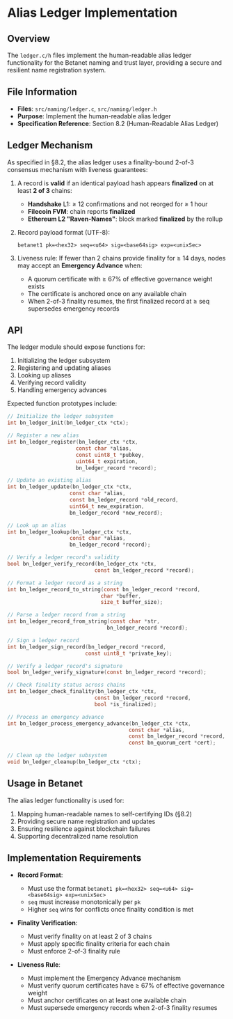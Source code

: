 # Alias Ledger Implementation

## Overview

The `ledger.c/h` files implement the human-readable alias ledger functionality for the Betanet naming and trust layer, providing a secure and resilient name registration system.

## File Information

- **Files**: `src/naming/ledger.c`, `src/naming/ledger.h`
- **Purpose**: Implement the human-readable alias ledger
- **Specification Reference**: Section 8.2 (Human-Readable Alias Ledger)

## Ledger Mechanism

As specified in §8.2, the alias ledger uses a finality-bound 2-of-3 consensus mechanism with liveness guarantees:

1. A record is **valid** if an identical payload hash appears **finalized** on at least **2 of 3** chains:
   - **Handshake** L1: ≥ 12 confirmations and not reorged for ≥ 1 hour
   - **Filecoin FVM**: chain reports **finalized**
   - **Ethereum L2 "Raven-Names"**: block marked **finalized** by the rollup

2. Record payload format (UTF-8):
   ```
   betanet1 pk=<hex32> seq=<u64> sig=<base64sig> exp=<unixSec>
   ```

3. Liveness rule: If fewer than 2 chains provide finality for ≥ 14 days, nodes may accept an **Emergency Advance** when:
   - A quorum certificate with ≥ 67% of effective governance weight exists
   - The certificate is anchored once on any available chain
   - When 2-of-3 finality resumes, the first finalized record at ≥ seq supersedes emergency records

## API

The ledger module should expose functions for:

1. Initializing the ledger subsystem
2. Registering and updating aliases
3. Looking up aliases
4. Verifying record validity
5. Handling emergency advances

Expected function prototypes include:

```c
// Initialize the ledger subsystem
int bn_ledger_init(bn_ledger_ctx *ctx);

// Register a new alias
int bn_ledger_register(bn_ledger_ctx *ctx,
                      const char *alias,
                      const uint8_t *pubkey,
                      uint64_t expiration,
                      bn_ledger_record *record);

// Update an existing alias
int bn_ledger_update(bn_ledger_ctx *ctx,
                    const char *alias,
                    const bn_ledger_record *old_record,
                    uint64_t new_expiration,
                    bn_ledger_record *new_record);

// Look up an alias
int bn_ledger_lookup(bn_ledger_ctx *ctx,
                    const char *alias,
                    bn_ledger_record *record);

// Verify a ledger record's validity
bool bn_ledger_verify_record(bn_ledger_ctx *ctx,
                            const bn_ledger_record *record);

// Format a ledger record as a string
int bn_ledger_record_to_string(const bn_ledger_record *record,
                              char *buffer,
                              size_t buffer_size);

// Parse a ledger record from a string
int bn_ledger_record_from_string(const char *str,
                                bn_ledger_record *record);

// Sign a ledger record
int bn_ledger_sign_record(bn_ledger_record *record,
                         const uint8_t *private_key);

// Verify a ledger record's signature
bool bn_ledger_verify_signature(const bn_ledger_record *record);

// Check finality status across chains
int bn_ledger_check_finality(bn_ledger_ctx *ctx,
                            const bn_ledger_record *record,
                            bool *is_finalized);

// Process an emergency advance
int bn_ledger_process_emergency_advance(bn_ledger_ctx *ctx,
                                       const char *alias,
                                       const bn_ledger_record *record,
                                       const bn_quorum_cert *cert);

// Clean up the ledger subsystem
void bn_ledger_cleanup(bn_ledger_ctx *ctx);
```

## Usage in Betanet

The alias ledger functionality is used for:

1. Mapping human-readable names to self-certifying IDs (§8.2)
2. Providing secure name registration and updates
3. Ensuring resilience against blockchain failures
4. Supporting decentralized name resolution

## Implementation Requirements

- **Record Format**:
  - Must use the format `betanet1 pk=<hex32> seq=<u64> sig=<base64sig> exp=<unixSec>`
  - `seq` must increase monotonically per `pk`
  - Higher `seq` wins for conflicts once finality condition is met

- **Finality Verification**:
  - Must verify finality on at least 2 of 3 chains
  - Must apply specific finality criteria for each chain
  - Must enforce 2-of-3 finality rule

- **Liveness Rule**:
  - Must implement the Emergency Advance mechanism
  - Must verify quorum certificates have ≥ 67% of effective governance weight
  - Must anchor certificates on at least one available chain
  - Must supersede emergency records when 2-of-3 finality resumes